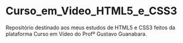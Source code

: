 # Curso_em_Video_HTML5_e_CSS3
 Repositório destinado aos meus estudos de HTML5 e CSS3 feitos da plataforma Curso em Vídeo do Profº Gustavo Guanabara.
